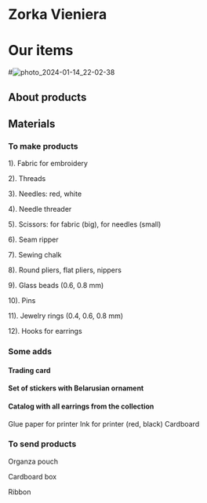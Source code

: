 # Zorka Vieniera

# Our items
#![photo_2024-01-14_22-02-38](https://github.com/agathasuarez/unit.3/assets/142757977/cd5e6ca6-a670-4204-9c62-9444715420ec)
## About products 
## Materials
### To make products
1). Fabric for embroidery

2). Threads

3). Needles: red, white

4). Needle threader

5). Scissors: for fabric (big), for needles (small)

6). Seam ripper

7). Sewing chalk

8). Round pliers, flat pliers, nippers

9). Glass beads (0.6, 0.8 mm)

10). Pins

11). Jewelry rings (0.4, 0.6, 0.8 mm) 

12). Hooks for earrings
### Some adds
#### Trading card 
#### Set of stickers with Belarusian ornament
#### Catalog with all earrings from the collection
Glue paper for printer
Ink for printer (red, black)
Cardboard

### To send products 
Organza pouch

Cardboard box

Ribbon
